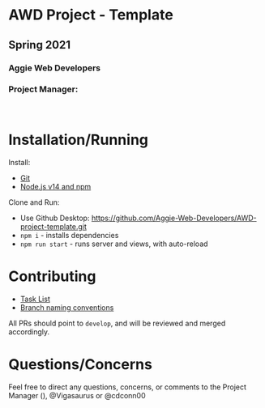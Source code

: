 # AWD Project - Template
## Spring 2021
### Aggie Web Developers
### Project Manager:

<br>

# Installation/Running

Install:
 - [Git](https://github.com/git-guides/install-git)
 - [Node.js v14 and npm](https://nodejs.org/en/download/)

Clone and Run:
 - Use Github Desktop: https://github.com/Aggie-Web-Developers/AWD-project-template.git
 - `npm i` - installs dependencies
 - `npm run start` - runs server and views, with auto-reload

# Contributing

- [Task List](https://github.com/Aggie-Web-Developers/AWD-project-template/issues)
- [Branch naming conventions](https://docs.google.com/document/d/1dLoyBDeHLzvxWZqIHKQEIWeaIm0GfFFOTaxoUZz1yEs/view)

All PRs should point to `develop`, and will be reviewed and merged accordingly.

# Questions/Concerns

Feel free to direct any questions, concerns, or comments to the Project Manager (), @Vigasaurus or @cdconn00
